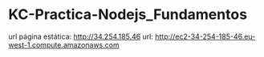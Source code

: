# KC-Practica-Nodejs_Fundamentos
url página estática: http://34.254.185.46
url: http://ec2-34-254-185-46.eu-west-1.compute.amazonaws.com
